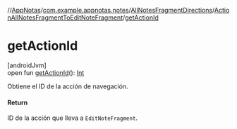 //[AppNotas](../../../../index.md)/[com.example.appnotas.notes](../../index.md)/[AllNotesFragmentDirections](../index.md)/[ActionAllNotesFragmentToEditNoteFragment](index.md)/[getActionId](get-action-id.md)

# getActionId

[androidJvm]\
open fun [getActionId](get-action-id.md)(): [Int](https://kotlinlang.org/api/latest/jvm/stdlib/kotlin-stdlib/kotlin/-int/index.html)

Obtiene el ID de la acción de navegación.

#### Return

ID de la acción que lleva a `EditNoteFragment`.
